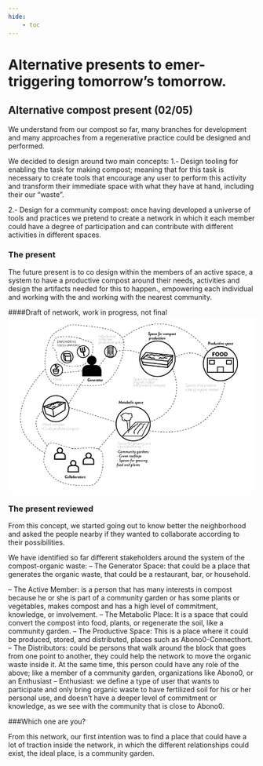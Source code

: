 ```yaml
---
hide:
    - toc
---
```



# Alternative presents to emer-triggering tomorrow’s tomorrow.

## Alternative compost present (02/05)
We understand from our compost so far, many branches for development and many approaches from a regenerative practice could be designed and performed.

We decided to design around two main concepts:
1.- Design tooling for enabling the task for making compost; meaning that for this task is necessary to create tools that encourage any user to perform this activity and transform their immediate space with what they have at hand, including their our “waste”.

2.- Design for a community compost: once having developed a universe of tools and practices we pretend to create a network in which it each member could have a degree of participation and can contribute with different activities in different spaces.

### The present
The future present is to co design within the members of an active space, a system to have a productive compost around their needs, activities and design the artifacts needed for this to happen., empowering each individual and working with the and working with the nearest community.

####Draft of network, work in progress, not final
![](../images/netwkr_1design-sutdio.jpg)


### The present reviewed

From this concept, we started going out to know better the neighborhood and asked the people nearby if they wanted to collaborate according to their possibilities.

We have identified so far different stakeholders around the system of the compost-organic waste:
– The Generator Space: that could be a place that generates the organic waste, that could be a restaurant, bar, or household.

– The Active Member: is a person that has many interests in compost because he or she is part of a community garden or has some plants or vegetables, makes compost and has a high level of commitment, knowledge, or involvement.
– The Metabolic Place: It is a space that could convert the compost into food, plants, or regenerate the soil, like a community garden.
– The Productive Space: This is a place where it could be produced, stored, and distributed, places such as Abono0-Connecthort.
– The Distributors: could be persons that walk around the block that goes from one point to another, they could help the network to move the organic waste inside it. At the same time, this person could have any role of the above; like a member of a community garden, organizations like Abono0, or an Enthusiast
– Enthusiast: we define a type of user that wants to participate and only bring organic waste to have fertilized soil for his or her personal use, and doesn’t have a deeper level of commitment or knowledge, as we see with the community that is close to Abono0.

###Which one are you?

From this network, our first intention was to find a place that could have a lot of traction inside the network, in which the different relationships could exist, the ideal place, is a community garden.
